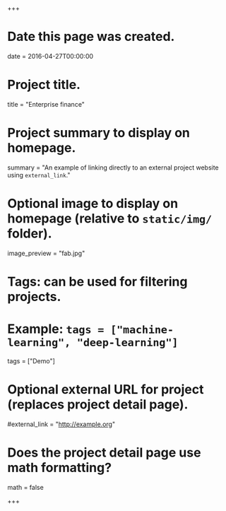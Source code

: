 +++
# Date this page was created.
date = 2016-04-27T00:00:00

# Project title.
title = "Enterprise finance"

# Project summary to display on homepage.
summary = "An example of linking directly to an external project website using `external_link`."

# Optional image to display on homepage (relative to `static/img/` folder).
image_preview = "fab.jpg"

# Tags: can be used for filtering projects.
# Example: `tags = ["machine-learning", "deep-learning"]`
tags = ["Demo"]

# Optional external URL for project (replaces project detail page).
#external_link = "http://example.org"

# Does the project detail page use math formatting?
math = false

+++

